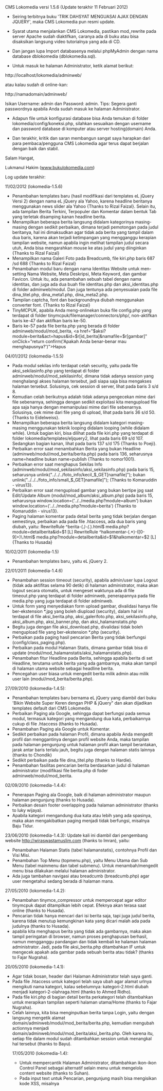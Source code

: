 CMS Lokomedia versi 1.5.6
(Update terakhir 11 Februari 2012)


- Seiring terbitnya buku 'TRIK DAHSYAT MENGUASAI AJAX DENGAN JQUERY', maka CMS Lokomedia pun resmi update.

- Syarat utama menjalankan CMS Lokomedia, pastikan mod_rewrite pada server Apache sudah diaktifkan, caranya ada di buku atau bisa disaksikan langsung video tutorialnya yang ada di CD.

- Dan jangan lupa Import databasenya melalui phpMyAdmin dengan nama database dblokomedia (dblokomedia.sql).

- Untuk masuk ke halaman Administrator, ketik alamat berikut:

http://localhost/lokomedia/adminweb/

atau kalau sudah di online-kan:

http://namadomain/adminweb/

Isikan Username: admin dan Password: admin.
Tips: Segera ganti passwordnya apabila Anda sudah masuk ke halaman Administrator.  

- Adapun file untuk konfigurasi database bisa Anda temukan di folder lokomedia/config/koneksi.php, silahkan sesuaikan dengan username dan password database di komputer atau server hosting(domain) Anda.

- Dan terakhir, kritik dan saran membangun sangat saya harapkan dari para pembaca/pengguna CMS Lokomedia agar terus dapat berjalan dengan baik dan stabil.


Salam Hangat,

Lukmanul Hakim
(www.bukulokomedia.com)




Log update terakhir:

11/02/2012 (lokomedia-1.5.6)
- Penambahan templates baru (hasil modifikasi dari templates eL jQuery Versi 2) dengan nama eL jQuery ala Yahoo, karena headline beritanya menggunakan news slider ala Yahoo {Thanks to Rizal Faizal}. Selain itu, ada tampilan Berita Terkini, Terpopuler dan Komentar dalam bentuk Tab yang terletak disamping kanan headline berita.
- Menampilkan beberapa berita langsung didalam  kategorinya masing-masing dengan sedikit perbaikan, dimana terjadi pemotongan pada judul beritanya, hal ini dimaksudkan agar tidak ada berita yang tampil dalam dua baris, karena akan terjadi ketimpangan yang mengganggu kerapian tampilan website, namun apabila ingin melihat tampilan judul secara utuh, Anda bisa mengarahkan mouse ke atas judul yang diinginkan {Thanks to Rizal Faizal}
- Menampilkan nama Galeri Foto pada Breadcumb, file kiri.php baris 687 /sd 688 {Thanks to Rizal Faizal}
- Penambahan modul baru dengan nama Identitas Website untuk men-setting Nama Website, Meta Deskripsi, Meta Keyword, dan gambar Favicon. Untuk itu, ada penambahan sebuah tabel dengan nama identitas, dan juga ada dua buah file identitas.php dan aksi_identitas.php di folder adminweb/modul. Dan juga tentunya ada penyesuaian pada file dina_titel.php, dina_meta1.php, dina_meta2.php.
- Tampilan captcha, font dan backgroundnya diubah menggunakan converter font. {Thanks to Rizal Faizal}
- TinyMCPUK, apabila Anda meng-onlinekan buka file config.php yang terdapat di folder tinymcpuk/filemanager/connectors/php/, non-aktifkan baris ke-47 dan aktifkan baris ke-50.
- Baris ke-57 pada file berita.php yang berada di folder adminweb/modul/mod_berita, <a href=\"$aksi?module=berita&act=hapus&id=$r[id_berita]&namafile=$r[gambar]\" onClick=\"return confirm('Apakah Anda benar-benar mau menghapusnya?')\">Hapus</a></td>


04/01/2012 (lokomedia-1.5.5)
- Pada modul sekilas info terdapat celah security, yaitu pada file aksi_sekilasinfo.php yang terdapat di folder adminweb/modul/mod_sekilasinfo/, dimana tidak adanya session yang menghalangi akses halaman tersebut, jadi siapa saja bisa mengakses halaman tersebut. Solusinya, cek session di server, lihat pada baris 3 s/d 8.
- Kemudian celah berikutnya adalah tidak adanya pengecekan mime dari file sebenarnya, sehingga dengan sedikit exploitasi kita mengupload file apa saja hanya dengan memanipulasi mime dari file sebenarnya. Solusinya, cek mime dari file yang di upload, lihat pada baris 36 s/d 50. {Thanks to Eidelweiss}.
- Menampilkan beberapa berita langsung didalam kategori masing-masing menggunakan teknik looping didalam looping (while didalam while). Untuk bagian kiri, bisa dilihat pada file kiri.php yang terdapat di folder lokomedia/templates/eljquery2, lihat pada baris 69 s/d 107. Sedangkan bagian kanan, lihat pada baris 137 s/d 175 {Thanks to Poeji}.
- Perbaikan error saat menambahkan Berita yang bukan Headline (adminweb/modul/mod_berita/berita.php) pada baris 136, seharusnya name=headline bukan name=publish {Thanks to nomor1001}.
- Perbaikan error saat menghapus Sekilas Info (adminweb/modul/mod_sekilasinfo/aksi_sekilasinfo.php) pada baris 15, seharusnya unlink("../../../foto_info/kecil_$_GET[namafile]"); bukan unlink("../../../foto_info/small_$_GET[namafile]"); {Thanks to Komaruddin - virus13}.
- Perbaikan error saat mengupload gambar yang bukan bertipe jpg saat Edit/Update Album (modul/mod_album/aksi_album.php) pada baris 15, seharusnya window.location=('../../media.php?module=album') bukan window.location=('../../media.php?module=berita') {Thanks to Komaruddin - virus13}.
- Paging halaman komentar pada detail berita yang tidak berjalan dengan semestinya, perbaikan ada pada file .htaccess, ada dua baris yang diubah, yaitu:
RewriteRule ^berita-(.*)-(.*)\.html$ media.php?module=detailberita&id=$1 [L]
RewriteRule ^halkomentar-(.*)-([0-9]+)\.html$ media.php?module=detailberita&id=$1&halkomentar=$2 [L]
{Thanks to Husada}



10/02/2011 (lokomedia-1.5)
- Penambahan templates baru, yaitu eL jQuery 2.

22/01/2011 (lokomedia-1.4.6)
- Penambahan session timeout (security), apabila admin/user lupa Logout (tidak ada aktifitas selama 90 detik) di halaman administrator, maka akan logout secara otomatis, untuk mengeset waktunya ada di file timeout.php yang terdapat di folder adminweb, penerapannya pada file media.php yang juga terdapat di folder adminweb.
- Untuk form yang menyediakan form upload gambar, divalidasi hanya file ber-ekstension *.jpg yang boleh diupload (security), dalam hal ini terdapat di file aksi_berita.php, aksi_galerifoto.php, aksi_sekilasinfo.php, aksi_album.php, aksi_banner.php, dan aksi_halamanstatis.php
- Begitu juga dengan file aksi_download.php, divalidasi tidak boleh mengupload file yang ber-ekstension *.php (security).
- Perbaikan pada paging hasil pencarian Berita yang tidak berfungsi (config/class_paging.php).
- Perbaikan pada modul Halaman Statis, dimana gambar tidak bisa di update (modul/mod_halamanstatis/aksi_halamanstatis.php).
- Penambahan fitur Headline pada Berita, sehingga apabila berita di set Headline, terutama untuk berita yang ada gambarnya, maka akan tampil di halaman utama website sebagai headline berita.
- Pencegahan user biasa untuk mengedit berita milik admin atau milik user lain (modul/mod_berita/berita.php).


27/09/2010 (lokomedia-1.4.5):
- Penambahan templates baru bernama eL jQuery yang diambil dari buku 'Bikin Website Super Keren dengan PHP & jQuery" dan akan dijadikan templates default dari CMS Lokomedia.
- Perbaikan Paging ala Google, sehingga dapat berfungsi pada semua modul, termasuk kategori yang mengandung dua kata, perbaikannya cukup di file .htaccess (thanks to Husada).
- Penambahan Paging ala Google untuk Komentar.
- Sedikit perbaikan pada halaman Profil, dimana apabila Anda mengedit profil dan menggantinya dengan profil website Anda, maka tampilan pada halaman pengunjung untuk halaman profil akan tampil berantakan, jarak antar baris terlalu jauh, begitu juga dengan halaman statis lainnya (thanks to Chondik)
- Sedikit perbaikan pada file dina_titel.php (thanks to Hardie).
- Penambahan fasilitas pencarian berita berdasarkan judul di halaman administrator (modifikasi file berita.php di foder adminweb/modul/mod_berita.

02/09/2010 (lokomedia-1.4.4):
- Penerapan Paging ala Google, baik di halaman administrator maupun halaman pengunjung (thanks to Husada).
- Perbaikan desain footer overlapping pada halaman administrator (thanks to luky wijaya).
- Apabila kategori mengandung dua kata atau lebih yang ada spasinya, maka akan mengakibatkan paging menjadi tidak berfungsi, misalnya Baju Tidur.

23/06/2010 (lokomedia-1.4.3):
Update kali ini diambil dari pengembang website http://wiraswastamuslim.com (thanks to Imran), yaitu:
- Penambahan Halaman Statis (tabel halamanstatis), contohnya Profil dan Visi Misi.
- Penambahan Top Menu (topmenu.php), yaitu Menu Utama dan Sub Menu (tabel mainmenu dan tabel submenu). Untuk menambah/mengedit menu bisa dilakukan melalui halaman administrator.
- Ada juga tambahan navigasi atau breadcumb (breadcumb.php) agar user mengetahui sedang berada di halaman mana.

27/05/2010 (lokomedia-1.4.2):
- Penambahan tinymce_compressor untuk mempercepat agar editor tinymcpuk dapat ditampilkan lebih cepat. Efeknya akan terasa saat online (thanks to Husada).
- Pencarian tidak hanya mencari dari isi berita saja, tapi juga judul berita, karena tidak menutup kemungkinan kata yang dicari malah ada pada judulnya (thanks to Husada).
- apabila kita menghapus berita yang tidak ada gambarnya, maka akan tampil peringatan di browser, namun proses penghapusan berhasil, namun mengganggu pandangan dan tidak kembali ke halaman halaman administrator. Jadi, pada file aksi_berita.php ditambahkan IF untuk mengecek apakah ada gambar pada sebuah berita atau tidak? (thanks to Fajar Nugraha).


20/05/2010 (lokomedia-1.4.1):
- Agar tidak bosan, header dari Halaman Administrator telah saya ganti.
- Pada file .htaccess untuk kategori telah saya ubah agar alamat urlnya mengikuti nama kategori, kalau sebelumnya: kategori-2.html diubah menjadi kategori-2-olahraga.html (thanks to Ahmed Ridho).
- Pada file kiri.php di bagian detail berita perkategori telah ditambahkan <table> untuk merapikan tampilan seperti halaman utama/Home (thanks to Fajar Nugraha).
- Celah lainnya, kita bisa menginputkan berita tanpa Login, yaitu dengan langsung mengetik alamat domain/adminweb/modul/mod_berita/berita.php, kemudian mengubah actionnya menjadi domain/adminweb/modul/mod_berita/aksi_berita.php. Oleh karena itu, setiap file dalam modul sudah ditambahkan session untuk menangkal hal tersebut (thanks to Bayu).


17/05/2010 (lokomedia-1.4):
- Untuk mempercantik Halaman Administrator, ditambahkan ikon-ikon Control Panel sebagai alternatif selain menu untuk mengelola content website (thanks to Suhan).
- Pada input text untuk Pencarian, pengunjung masih bisa mengisikan kode XSS, misalnya <script>, maka hasil pencariannya akan membuat layout website menjadi berantakan, maka pada file kiri.php (baris 267) telah ditambahkan fungsi untuk menangkal XSS (thanks to Eddy Irawan).
- Sebelumnya untuk mengubah pertanyaan pada Poling dilakukan secara manual melalui file kanan.php. Agar terlihat dinamis, maka pertanyaan untuk Poling bisa diubah melalui Halaman Administrator (thanks to Bayu). Pertama, saya menambahkan field status pada tabel poling untuk membedakan antara Pertanyaan dan Jawaban Poling. Kemudian pada file kanan.php juga disesuaikan agar bisa menampilkan Pertanyaan dan Jawaban Poling yang aktif. Sedangkan pada file kiri.php juga disesuaikan untuk Pertanyaan dan Jawaban Poling.
- Beberapa email yang masuk menanyakan mengapa mod_rewrite tidak bisa diaktifkan/xampp gagal di restart, padahal sudah sesuai dengan petunjuk pada video tutorial. Kemudian, saya coba pada beberapa komputer di kantor, ternyata ada yang berhasil dan ada juga yang gagal, termasuk di komputer Macintosh juga gagal. Untuk komputer yang gagal, saya coba uninstall xampp dan menggantinya dengan wamp, ternyata berhasil (mod_rewrite sukses). Dan sampai saat ini, wamp selalu berhasil menjalankan mod_rewrite pada semua komputer yang pernah saya coba, baik di kantor, rumah maupun warnet.
- Namun, apabila CMS Lokomedia dijalankan pada wamp, akan tampil peringatan (Notice) yang mengganggu layout dan content website. Oleh karena itu, pada versi ini telah saya perbaiki dengan menyesuaikan beberapa skrip seperti:
$_GET[module] disesuaikan dengan menambahkan tanda petik tunggal menjadi $_GET['module']. Dan pada file media.php yang terdapat di folder adminweb juga telah saya tambahkan baris error_reporting(0);
- Apabila file .htaccess tidak berfungsi saat Anda online-kan di suatu server hosting, coba tambahkan pada file .htaccess pada baris ke-2 (thanks to Fajar Nugraha):

RewriteBase /


26/02/2010 (lokomedia-1.3):
- Ada yang bisa menuliskan berita langsung tanpa harus login, caranya http://namadomain/content.php? (thanks to Daus), sehingga file content.php harus diproteksi dengan cara mencek level user yang login (baris 51 s/d 53):
- Sekarang untuk mengaktifkan/menon-aktifkan suatu modul di halaman pengunjung tidak perlu melalui skrip lagi, katanya agak ribet bagi newbie, jadi cukup masuk ke halaman administrator, lalu klik Manajemen Modul, lihat status Publish, apabila suatu Modul status Publish = Y, artinya modul tersebut ditampilkan di halaman pengunjung. Sedangkan untuk menon-aktifkan suatu modul, klik link Edit pada modul yang diinginkan, lalu ubah Publish = N, dan klik Update.
Beberapa file yang diubah:
  - modul.php yang terdapat di folder adminweb/modul/mod_modul/, yaitu pada bagian 'tambahmodul' ditambahkan input untuk Publish dan Aktif (baris 31 s/d 34).
  - kiri.php, kanan.php, dan tengah.php yang terdapat di folder lokomedia, intinya memeriksa apakah sebuah modul status Publish, apabila Y maka ditampilkan, sedangkan N berarti tidak ditampilkan. Salah satu contohnya pada file kanan.php (baris 11 s/d 16) untuk memeriksa apakah modul RSS dipublish atau tidak.


10/02/2010 (lokomedia-1.2):
- Menampilkan ikon youtube (halaman administrator, misalnya Tambah Berita), solusinya ada di file media.php yang berada di folder adminweb, pada baris 21 dan baris 25, tambahkan kata-kata: youtube.
- Mengenai berita terkait yang tidak tampil dikarenakan id_berita lebih dari dua digit, misalnya 100 .. solusinya ada di file kiri.php yang berada di folder lokomedia, pada baris 118, yaitu: $ambil_id = substr($_GET[id],0,4); --> maksudnya mengambil empat digit dari id_berita, jadi kalau id_beritanya sampai ribuan masih mendukung dan kalau dibawah empat digit juga terbaca kok.


05/02/2010 (lokomedia-1.1):
- Membatasi input teks di form pencarian untuk mencegah user memasukkan teks sampai 1000 karakter, cukup tambahkan maxlength=50 pada file tengah.php pada baris ke-5 (thanks to thondi).
- Mulai saat ini, setiap ada update akan saya sertakan tanggalnya dan saya beritahu bagian mana dan baris ke berapa yang saya perbaiki (thanks to wilda).


=====> daftar update dibawah ini sudah lupa tanggalnya.

- Donwload Counter sudah bisa berjalan dengan baik.
- Merapikan tampilan hasil pencarian (thanks to thondi).
- Memproteksi Agenda dan Profil Administrator agar tidak bisa diakses oleh user biasa (thanks to Adhi Nugroho).
- Merapikan tampilan semua berita (thanks to thondi)
- Wuih aplikasi download yang sudah saya proteksi ternyata masih bisa ditembus dengan cara mengetikkan http://localhost/lokomedia/downlot.php?file=../config/koneksi.php (syukur deh sekarang makin banyak aja yang pinter programming - thanks to komaruddin a.k.a virus13). Oleh karena itu segera saya update menggunakan tekniknya Ahmed Ridho yang telah saya bahas pada buku Trik Rahasia Master PHP Terbongkar Lagi, tepatnya pada halaman 149.
- Menurut laporan code13 yang mencoba login sebagai user biasa, dia bisa mengakses modul-modul admin, contohnya dengan mengetikkan http://localhost/lokomedia/adminweb/media.php?module=komentar, dan modul-modul lainnya .. perbaikan bug tersebut bisa ditangani dengan mengecek level user yang ada di session, implementasinya bisa dilihat di file content.php yang terdapat di folder lokomedia/adminweb.
- Beberapa komentar dan email yang masuk menyarankan agar mengganti nicedit dengan tinymcpuk sebagai editor textarea, karena lebih kaya fiturnya, thanks to code13 dan reva atas sumbangsihnya, sehingga memudahkan saya dalam mengintegrasikan tinymcpuk dengan cms lokomedia.
- Penambahan fungsi unlink pada file aksi_berita yang terdapat di folder adminweb/modul/mod_berita, fungsinya untuk menghapus file gambar di server, jadi tidak hanya menghapus nama filenya di database, akan tetapi juga menghapus filenya di server.
- Penambahan fitur Arsip Berita (thanks to code 13 from http://blog.nagageni.com) yang di include pada file tengah.php .. adapun file-file yang menangani arsip berita adalah arsipberita.php, getarticle.php, dan jquery.js.
- Perbaikan Tambah Agenda yang datanya tidak bisa tersimpan ke database.
- Menghilangkan angka 1 di pojok kiri bawah (bug).
- Menghilangkan tampilan error saat melakukan vote pada polling (bug).
- Validasi input pada shoutbox.
- Validasi input pada hubungi kami disertai penambahan captcha pada form hubungi kami.
- Pembatasan karakter yang boleh dimasukkan ke dalam form komentar untuk mencegah user jahil yang mengisikan komentar lebih dari 1000 karakter.
- Perbaikan error saat menyimpan komentar berita (simpankomentar.php).
- Pemberian Anchor pada nama komentar (kiri.php pada bagian detail berita), sehingga ketika diklik komentar pada bagian Komentar Terakhir di halaman utama (tengah.php), maka akan langsung menuju komentar yang diklik pada halaman detail berita.s
- Penambahan status YM (Yahoo Messenger) pada file kanan.php, hasilnya hanya bisa dilihat saat sudah di online-kan di Internet.
- Penambahan fungsi session_generate_id pada file cek_login.php agar user biasa lebih sulit mengganti password sang administrator.
- Penambahan fungsi unlink pada file aksi_galerifoto yang terdapat di folder adminweb/modul/mod_galerifoto, fungsinya untuk menghapus file gambar di server, jadi tidak hanya menghapus nama filenya di database, akan tetapi juga menghapus filenya di server.
- Penambahan fungsi trim pada file simpankomentar.php untuk mengantisipasi pengunjung mengisikan spasi untuk mengosongkan nama dan komentarnya.
- Penambahan field aktif pada tabel kategori dan tabel album, nantinya data-data pada kedua tabel tersebut tidak bisa dihapus, tapi bisa di non-aktifkan dengan mengklik menu Edit. Mengapa tidak boleh dihapus? Karena kalau data kategori dihapus, maka berita-berita pada kategori tersebut sudah tidak bisa ditampilkan. Begitu juga dengan album, apabila album dihapus, maka foto-foto pada album tersebut sudah tidak bisa ditampilkan.
